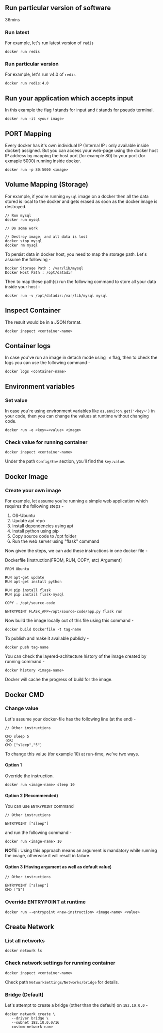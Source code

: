 ## Run particular version of software
36mins
### Run latest
For example, let's run latest version of `redis`
```
docker run redis
```
### Run particular version
For example, let's run v4.0 of `redis`
```
docker run redis:4.0
```

## Run your application which accepts input
In this example the flag _i_ stands for input and _t_ stands for pseudo terminal.
```
docker run -it <your image>
```

## PORT Mapping
Every docker has it's own individual IP (Internal IP : only available inside docker) assigned. But you can access your 
web-page using the docker host IP address by mapping the host port (for example 80) to your port (for exmaple 5000) 
running inside docker.
```
docker run -p 80:5000 <image>
```

## Volume Mapping (Storage)
For example, if you're running `mysql` image on a docker then all the data stored is local to the docker and gets erased
as soon as the docker image is destroyed.
```
// Run mysql
docker run mysql

// Do some work

// Destroy image, and all data is lost
docker stop mysql
docker rm mysql
```
To persist data in docker host, you need to map the storage path. Let's assume the following -
```
Docker Storage Path : /var/lib/mysql
Docker Host Path : /opt/datadir
```
Then to map these path(s) run the following command to store all your data inside your host -
```
docker run -v /opt/datadir:/var/lib/mysql mysql
```

## Inspect Container
The result would be in a JSON format.
```
docker inspect <container-name>
```

## Container logs
In case you've run an image in detach mode using `-d` flag, then to check the logs you can use the following command -
```
docker logs <container-name>
```

## Environment variables

### Set value
In case you're using environment variables like `os.environ.get('<key>')` in your code, then you can change the values
at runtime without changing code.
```
docker run -e <key>=<value> <image>
```

### Check value for running container
```
docker inspect <container-name>
```
Under the path `Config/Env` section, you'll find the `key:value`.

## Docker Image

### Create your own image
For example, let assume you're running a simple web application which requires the following steps -
1. OS-Ubuntu
2. Update apt repo
3. Install dependencies using apt
4. Install python using pip
5. Copy source code to /opt folder
6. Run the web server using "flask" command

Now given the steps, we can add these instructions in one docker file -

Dockerfile [Instruction(FROM, RUN, COPY, etc) Argument]
```
FROM Ubuntu

RUN apt-get update
RUN apt-get install python

RUN pip install flask
RUN pip install flask-mysql

COPY . /opt/source-code

ENTRYPOINT FLASK_APP=/opt/source-code/app.py flask run
```
Now build the image locally out of this file using this command -
```
docker build Dockerfile -t tag-name
```
To publish and make it available publicly -
```
docker push tag-name
```
You can check the layered-achitecture history of the image created by running command -
```
docker history <image-name>
```
Docker will cache the progress of build for the image.

## Docker CMD

### Change value

Let's assume your docker-file has the following line (at the end) -
```
// Other instructions

CMD sleep 5
(OR)
CMD ["sleep","5"]
```
To change this value (for example 10) at run-time, we've two ways.

#### Option 1
Override the instruction.
```
docker run <image-name> sleep 10
```
#### Option 2 (Recommended)
You can use `ENTRYPOINT` command
```
// Other instructions

ENTRYPOINT ["sleep"]
```
and run the following command -
```
docker run <image-name> 10
```
**NOTE** : Using this approach means an argument is mandatory while running the image, otherwise it will result in failure.

#### Option 3 (Having argument as well as default value)
```
// Other instructions

ENTRYPOINT ["sleep"]
CMD ["5"]
```

### Override ENTRYPOINT at runtime
```
docker run --entrypoint <new-instruction> <image-name> <value>
```

## Create Network

### List all networks
```
docker netowrk ls
```

### Check network settings for running container
```
docker inspect <container-name>
```
Check path `NetworkSettings/Networks/bridge` for details.

### Bridge (Default)
Let's attempt to create a bridge (other than the default) on `182.10.0.0` -
```
docker network create \
   --driver bridge \
   --subnet 182.10.0.0/16
   custom-network-name
```


